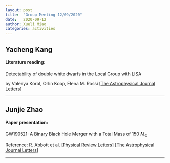 ```yaml
---
layout: post
title:  "Group Meeting 12/09/2020"
date:   2020-09-12
author: Xueli Miao
categories: activities
---
```




## Yacheng Kang

#### Literature reading: 
Detectability of double white dwarfs in the Local Group with LISA

by Valeriya Korol, Orlin Koop, Elena M. Rossi [[The Astrophysical Journal Letters](https://iopscience.iop.org/article/10.3847/2041-8213/aae587)]

---


## Junjie Zhao

#### Paper presentation: 
GW190521: A Binary Black Hole Merger with a Total Mass of 150 $M_{\odot}$

Reference: R. Abbott et al. [[Physical Review Letters](https://journals.aps.org/prl/abstract/10.1103/PhysRevLett.125.101102)] [[The Astrophysical Journal Letters](https://iopscience.iop.org/article/10.3847/2041-8213/aba493/meta)]


---
